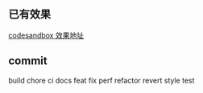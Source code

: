 ## 已有效果

[codesandbox 效果地址](https://projects.codesandbox.io/)

## commit

build
chore
ci
docs
feat
fix
perf
refactor
revert
style
test
